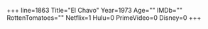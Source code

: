 +++
line=1863
Title="El Chavo"
Year=1973
Age=""
IMDb=""
RottenTomatoes=""
Netflix=1
Hulu=0
PrimeVideo=0
Disney=0
+++

